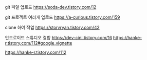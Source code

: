 git 파일 업로드 https://soda-dev.tistory.com/12

git 프로젝트 여러개 업로드 https://a-curious.tistory.com/159

clone 하여 작업 https://storyryan.tistory.com/42

안드로이드 스튜디오 결합 https://dev-cini.tistory.com/16
https://hanke-r.tistory.com/112#google_vignette

https://hanke-r.tistory.com/112
